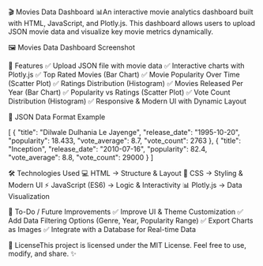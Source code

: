 🎬 Movies Data Dashboard 📊An interactive movie analytics dashboard built with HTML, JavaScript, and Plotly.js. This dashboard allows users to upload JSON movie data and visualize key movie metrics dynamically.

🖼 Movies Data Dashboard Screenshot

🚀 Features
✅ Upload JSON file with movie data
✅ Interactive charts with Plotly.js
✅ Top Rated Movies (Bar Chart)
✅ Movie Popularity Over Time (Scatter Plot)
✅ Ratings Distribution (Histogram)
✅ Movies Released Per Year (Bar Chart)
✅ Popularity vs Ratings (Scatter Plot)
✅ Vote Count Distribution (Histogram)
✅ Responsive & Modern UI with Dynamic Layout

📌 JSON Data Format Example

[
  {
    "title": "Dilwale Dulhania Le Jayenge",
    "release_date": "1995-10-20",
    "popularity": 18.433,
    "vote_average": 8.7,
    "vote_count": 2763
  },
  {
    "title": "Inception",
    "release_date": "2010-07-16",
    "popularity": 82.4,
    "vote_average": 8.8,
    "vote_count": 29000
  }
]

🛠 Technologies Used
💻 HTML → Structure & Layout
🎨 CSS → Styling & Modern UI
⚡ JavaScript (ES6) → Logic & Interactivity
📊 Plotly.js → Data Visualization

🎯 To-Do / Future Improvements
✅ Improve UI & Theme Customization
✅ Add Data Filtering Options (Genre, Year, Popularity Range)
✅ Export Charts as Images
✅ Integrate with a Database for Real-time Data

📜 LicenseThis project is licensed under the MIT License. Feel free to use, modify, and share. ✨
